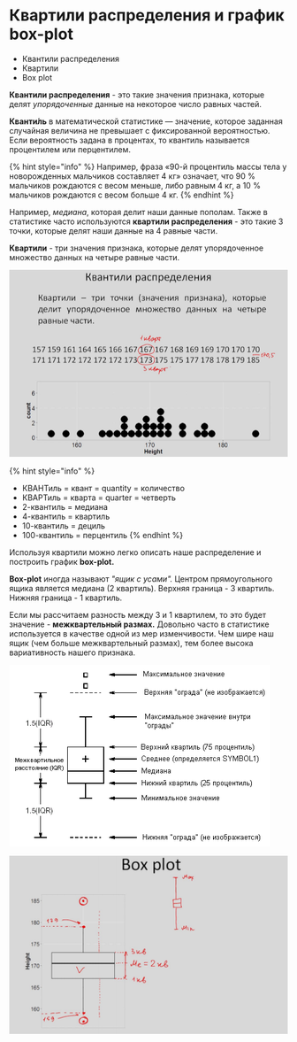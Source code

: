 # Квартили распределения и график box-plot

* Квантили распределения
* Квартили
* Box plot

**Квантили распределения** - это такие значения признака, которые делят _упорядоченные_ данные на некоторое число равных частей.

**Кванти́ль** в математической статистике — значение, которое заданная случайная величина не превышает с фиксированной вероятностью. Если вероятность задана в процентах, то квантиль называется процентилем или перцентилем.

{% hint style="info" %}
Например, фраза «90-й процентиль массы тела у новорожденных мальчиков составляет 4 кг» означает, что 90 % мальчиков рождаются с весом меньше, либо равным 4 кг, а 10 % мальчиков рождаются с весом больше 4 кг.
{% endhint %}

Например, _медиана_, которая делит наши данные пополам. Также в статистике часто используются **квартили распределения** - это такие 3 точки, которые делят наши данные на 4 равные части.

**Квартили** - три значения признака, которые делят упорядоченное множество данных на четыре равные части.

![&#x41A;&#x432;&#x430;&#x440;&#x442;&#x438;&#x43B;&#x438;](../.gitbook/assets/image%20%2833%29.png)

{% hint style="info" %}
* КВАНТиль = квант = quantity = количество
* КВАРТиль = кварта = quarter = четверть
* 2-квантиль = медиана
* 4-квантиль = квартиль
* 10-квантиль = дециль
* 100-квантиль = перцентиль
{% endhint %}

Используя квартили можно легко описать наше распределение и построить график **box-plot.**

**Box-plot** иногда называют _"ящик с усами"._ Центром прямоугольного ящика является медиана \(2 квартиль\). Верхняя граница - 3 квартиль. Нижняя граница - 1 квартиль.

Если мы рассчитаем разность между 3 и 1 квартилем, то это будет значение - **межквартельный размах.** Довольно часто в статистике используется в качестве одной из мер изменчивости. Чем шире наш ящик \(чем больше межквартельный размах\), тем более высока вариативность нашего признака.

![Box plot](../.gitbook/assets/image%20%2821%29.png)

![Box plot](../.gitbook/assets/image%20%2820%29.png)







